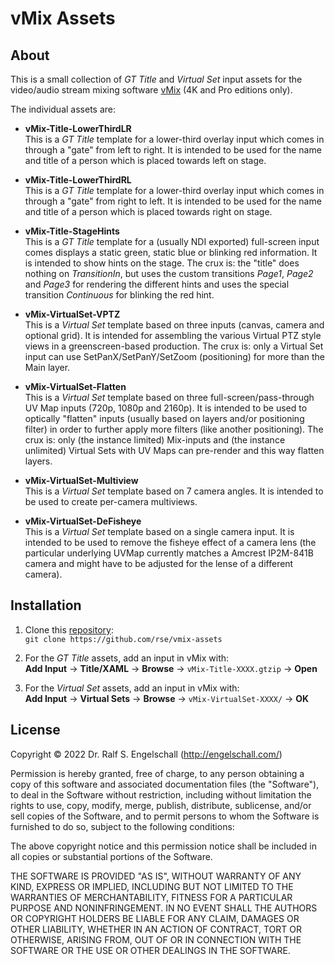 
vMix Assets
===========

About
-----

This is a small collection of *GT Title* and *Virtual Set* input assets
for the video/audio stream mixing software [vMix](https://www.vmix.com/)
(4K and Pro editions only).

The individual assets are:

- **vMix-Title-LowerThirdLR**<br/>
  This is a *GT Title* template for a lower-third overlay input which
  comes in through a "gate" from left to right. It is intended to be
  used for the name and title of a person which is placed towards left
  on stage.

- **vMix-Title-LowerThirdRL**<br/>
  This is a *GT Title* template for a lower-third overlay input which
  comes in through a "gate" from right to left. It is intended to be
  used for the name and title of a person which is placed towards right
  on stage.

- **vMix-Title-StageHints**<br/>
  This is a *GT Title* template for a (usually NDI exported) full-screen
  input comes displays a static green, static blue or blinking red
  information. It is intended to show hints on the stage. The crux
  is: the "title" does nothing on *TransitionIn*, but uses the custom
  transitions *Page1*, *Page2* and *Page3* for rendering the different
  hints and uses the special transition *Continuous* for blinking the
  red hint.

- **vMix-VirtualSet-VPTZ**<br/>
  This is a *Virtual Set* template based on three inputs (canvas, camera
  and optional grid). It is intended for assembling the various Virtual
  PTZ style views in a greenscreen-based production. The crux is: only
  a Virtual Set input can use SetPanX/SetPanY/SetZoom (positioning) for
  more than the Main layer.

- **vMix-VirtualSet-Flatten**<br/>
  This is a *Virtual Set* template based on three
  full-screen/pass-through UV Map inputs (720p, 1080p and 2160p). It
  is intended to be used to optically "flatten" inputs (usually based
  on layers and/or positioning filter) in order to further apply more
  filters (like another positioning). The crux is: only (the instance
  limited) Mix-inputs and (the instance unlimited) Virtual Sets with UV
  Maps can pre-render and this way flatten layers.

- **vMix-VirtualSet-Multiview**<br/>
  This is a *Virtual Set* template based on 7 camera angles.
  It is intended to be used to create per-camera multiviews.

- **vMix-VirtualSet-DeFisheye**<br/>
  This is a *Virtual Set* template based on a single camera input. It
  is intended to be used to remove the fisheye effect of a camera lens
  (the particular underlying UVMap currently matches a Amcrest IP2M-841B
  camera and might have to be adjusted for the lense of a different camera).

Installation
------------

1. Clone this [repository](https://github.com/rse/vmix-assets):<br/>
   `git clone https://github.com/rse/vmix-assets`

2. For the *GT Title* assets, add an input in vMix with:<br/>
   **Add Input** &rarr; **Title/XAML** &rarr; **Browse** &rarr; `vMix-Title-XXXX.gtzip` &rarr; **Open**

3. For the *Virtual Set* assets, add an input in vMix with:<br/>
   **Add Input** &rarr; **Virtual Sets** &rarr; **Browse** &rarr; `vMix-VirtualSet-XXXX/` &rarr; **OK**

License
-------

Copyright &copy; 2022 Dr. Ralf S. Engelschall (http://engelschall.com/)

Permission is hereby granted, free of charge, to any person obtaining
a copy of this software and associated documentation files (the
"Software"), to deal in the Software without restriction, including
without limitation the rights to use, copy, modify, merge, publish,
distribute, sublicense, and/or sell copies of the Software, and to
permit persons to whom the Software is furnished to do so, subject to
the following conditions:

The above copyright notice and this permission notice shall be included
in all copies or substantial portions of the Software.

THE SOFTWARE IS PROVIDED "AS IS", WITHOUT WARRANTY OF ANY KIND,
EXPRESS OR IMPLIED, INCLUDING BUT NOT LIMITED TO THE WARRANTIES OF
MERCHANTABILITY, FITNESS FOR A PARTICULAR PURPOSE AND NONINFRINGEMENT.
IN NO EVENT SHALL THE AUTHORS OR COPYRIGHT HOLDERS BE LIABLE FOR ANY
CLAIM, DAMAGES OR OTHER LIABILITY, WHETHER IN AN ACTION OF CONTRACT,
TORT OR OTHERWISE, ARISING FROM, OUT OF OR IN CONNECTION WITH THE
SOFTWARE OR THE USE OR OTHER DEALINGS IN THE SOFTWARE.


